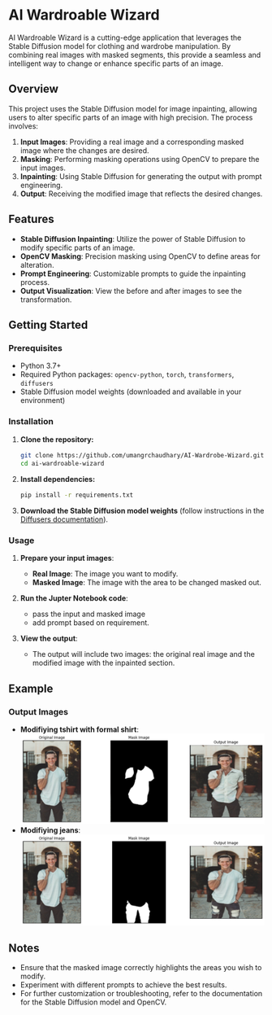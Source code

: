 # AI Wardroable Wizard

AI Wardroable Wizard is a cutting-edge application that leverages the Stable Diffusion model for clothing and wardrobe manipulation. By combining real images with masked segments, this provide a seamless and intelligent way to change or enhance specific parts of an image.

## Overview

This project uses the Stable Diffusion model for image inpainting, allowing users to alter specific parts of an image with high precision. The process involves:

1. **Input Images**: Providing a real image and a corresponding masked image where the changes are desired.
2. **Masking**: Performing masking operations using OpenCV to prepare the input images.
3. **Inpainting**: Using Stable Diffusion for generating the output with prompt engineering.
4. **Output**: Receiving the modified image that reflects the desired changes.

## Features

- **Stable Diffusion Inpainting**: Utilize the power of Stable Diffusion to modify specific parts of an image.
- **OpenCV Masking**: Precision masking using OpenCV to define areas for alteration.
- **Prompt Engineering**: Customizable prompts to guide the inpainting process.
- **Output Visualization**: View the before and after images to see the transformation.

## Getting Started

### Prerequisites

- Python 3.7+
- Required Python packages: `opencv-python`, `torch`, `transformers`, `diffusers`
- Stable Diffusion model weights (downloaded and available in your environment)

### Installation

1. **Clone the repository:**

    ```bash
    git clone https://github.com/umangrchaudhary/AI-Wardrobe-Wizard.git
    cd ai-wardroable-wizard
    ```

2. **Install dependencies:**

    ```bash
    pip install -r requirements.txt
    ```

3. **Download the Stable Diffusion model weights** (follow instructions in the [Diffusers documentation](https://huggingface.co/docs/diffusers/index)).

### Usage

1. **Prepare your input images**:
    - **Real Image**: The image you want to modify.
    - **Masked Image**: The image with the area to be changed masked out.

2. **Run the Jupter Notebook code**:
   - pass the input and masked image
   - add prompt based on requirement.

3. **View the output**:
    - The output will include two images: the original real image and the modified image with the inpainted section.

## Example

### Output Images

- **Modifiying tshirt with formal shirt**: ![Original Image](diff_output1.png)
- **Modifiying jeans**: ![Modified Image](diff_output2.png)

## Notes

- Ensure that the masked image correctly highlights the areas you wish to modify.
- Experiment with different prompts to achieve the best results.
- For further customization or troubleshooting, refer to the documentation for the Stable Diffusion model and OpenCV.

